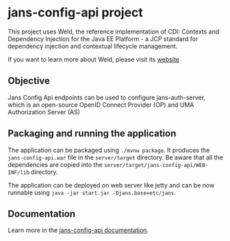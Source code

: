 # jans-config-api project

This project uses Weld, the reference implementation of CDI: Contexts and Dependency Injection for the Java EE Platform - a JCP standard for dependency injection and contextual lifecycle management.

If you want to learn more about Weld, please visit its [website](https://weld.cdi-spec.org/)

## Objective

Jans Config Api endpoints can be used to configure jans-auth-server, which is an open-source OpenID Connect Provider (OP) and UMA Authorization Server (AS)

## Packaging and running the application

The application can be packaged using `./mvnw package`.
It produces the `jans-config-api.war` file in the `server/target` directory.
Be aware that all the dependencies are copied into the `server/target/jans-config-api/WEB-INF/lib` directory.

The application can be deployed on web server like jetty and can be now runnable using `java -jar start.jar -Djans.base=etc/jans`.

## Documentation
Learn more in the [jans-config-api documentation](https://gluu.org/swagger-ui/?url=https://raw.githubusercontent.com/JanssenProject/jans/main/jans-config-api/docs/jans-config-api-swagger-auto.yaml).


